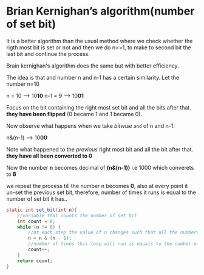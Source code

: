 # Brian Kernighan’s algorithm(number of set bit)

It is a better algorithm than the usual method where we check whether the rigth most bit is set or not and then we do n>>1, to make to second bit the last bit and continue the process. 



Brain kernighan's algorithm does the same but with better efficiency.

The idea is that and number n and n-1 has a certain similarity.
Let the number n=10

n     =  10  -->  10**10**
n-1  =    9  -->  10**01**

Focus on the bit containing the right most set bit and all the bits after that. **they have been flipped** (0 became 1 and 1 became 0).

Now observe what happens when we take *bitwise* `and` of n and n-1.

n&(n-1)  -->  10**00** 

Note what happened to the *previous* right most bit and all the bit after that. **they have all been converted to 0**

Now the number **n** becomes decimal of **(n&(n-1))** i.e 1000 which converets to **8**

we repeat the process till the number n becomes **0**, also at every point it un-set the previous set bit, therefore, number of times it runs is equal to the number of set bit it has..

```java
static int set_bit(int n){
    //variable that counts the number of set bit
    int count = 0;
	while (n != 0) {
        //at each step the value of n changes such that all the numbers from right most set bit is changed to 0 including the right most set bit.
        n = n & (n - 1);
        //number of times this loop will run is equals to the number of set bit, therefore at each step the counter variable is increased.
        count++;
    }
    return count;
}
```







 